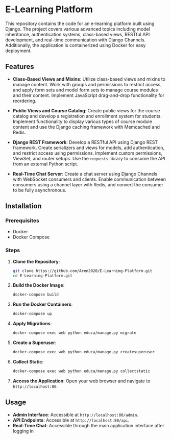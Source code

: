 # E-Learning Platform

This repository contains the code for an e-learning platform built using Django. The project covers various advanced topics including model inheritance, authentication systems, class-based views, RESTful API development, and real-time communication with Django Channels. Additionally, the application is containerized using Docker for easy deployment.

## Features

- **Class-Based Views and Mixins**: Utilize class-based views and mixins to manage content. Work with groups and permissions to restrict access, and apply form sets and model form sets to manage course modules and their content. Implement JavaScript drag-and-drop functionality for reordering.

- **Public Views and Course Catalog**: Create public views for the course catalog and develop a registration and enrollment system for students. Implement functionality to display various types of course module content and use the Django caching framework with Memcached and Redis.

- **Django REST Framework**: Develop a RESTful API using Django REST framework. Create serializers and views for models, add authentication, and restrict access using permissions. Implement custom permissions, ViewSet, and router setups. Use the `requests` library to consume the API from an external Python script.

- **Real-Time Chat Server**: Create a chat server using Django Channels with WebSocket consumers and clients. Enable communication between consumers using a channel layer with Redis, and convert the consumer to be fully asynchronous.

## Installation

### Prerequisites

- Docker
- Docker Compose

### Steps

1. **Clone the Repository**:
   ```sh
   git clone https://github.com/Aren2020/E-Learning-Platform.git
   cd E-Learning-Platform.git
   ```

2. **Build the Docker Image**:
   ```sh
   docker-compose build
   ```

3. **Run the Docker Containers**:
   ```sh
   docker-compose up
   ```

4. **Apply Migrations**:
   ```sh
   docker-compose exec web python educa/manage.py migrate
   ```

5. **Create a Superuser**:
   ```sh
   docker-compose exec web python educa/manage.py createsuperuser
   ```

6. **Collect Static**:
   ```sh
   docker-compose exec web python educa/manage.py collectstatic
   ```

7. **Access the Application**:
   Open your web browser and navigate to `http://localhost:80`.

## Usage

- **Admin Interface**: Accessible at `http://localhost:80/admin`.
- **API Endpoints**: Accessible at `http://localhost:80/api`.
- **Real-Time Chat**: Accessible through the main application interface after logging in


